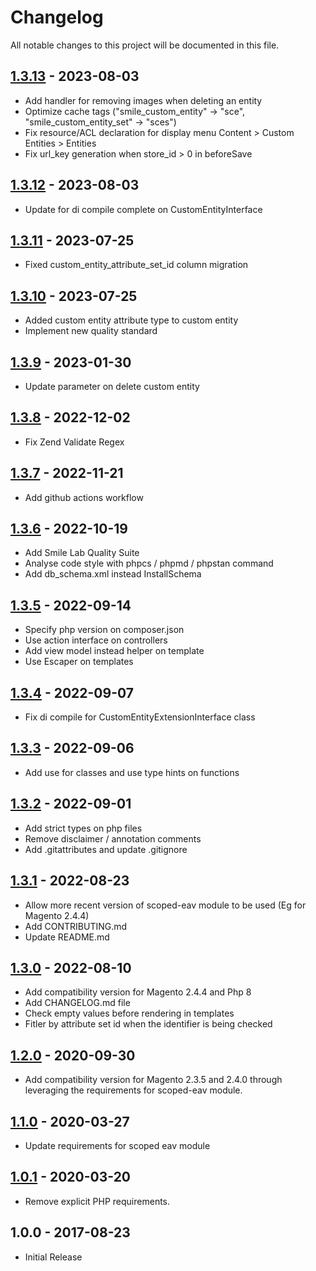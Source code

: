 # Changelog

All notable changes to this project will be documented in this file.

## [1.3.13] - 2023-08-03
[1.3.13]: https://github.com/Smile-SA/magento2-module-custom-entity/compare/1.3.12...1.3.13

- Add handler for removing images when deleting an entity
- Optimize cache tags ("smile_custom_entity" -> "sce", "smile_custom_entity_set" -> "sces")
- Fix resource/ACL declaration for display menu Content > Custom Entities > Entities
- Fix url_key generation when store_id > 0 in beforeSave

## [1.3.12] - 2023-08-03
[1.3.12]: https://github.com/Smile-SA/magento2-module-custom-entity/compare/1.3.11...1.3.12

- Update for di compile complete on CustomEntityInterface

## [1.3.11] - 2023-07-25
[1.3.11]: https://github.com/Smile-SA/magento2-module-custom-entity/compare/1.3.10...1.3.11

- Fixed custom_entity_attribute_set_id column migration

## [1.3.10] - 2023-07-25
[1.3.10]: https://github.com/Smile-SA/magento2-module-custom-entity/compare/1.3.9...1.3.10

- Added custom entity attribute type to custom entity
- Implement new quality standard

## [1.3.9] - 2023-01-30
[1.3.9]: https://github.com/Smile-SA/magento2-module-custom-entity/compare/1.3.8...1.3.9

- Update parameter on delete custom entity

## [1.3.8] - 2022-12-02
[1.3.8]: https://github.com/Smile-SA/magento2-module-custom-entity/compare/1.3.7...1.3.8

- Fix Zend Validate Regex

## [1.3.7] - 2022-11-21
[1.3.7]: https://github.com/Smile-SA/magento2-module-custom-entity/compare/1.3.6...1.3.7

- Add github actions workflow

## [1.3.6] - 2022-10-19
[1.3.6]: https://github.com/Smile-SA/magento2-module-custom-entity/compare/1.3.5...1.3.6

- Add Smile Lab Quality Suite
- Analyse code style with phpcs / phpmd / phpstan command
- Add db_schema.xml instead InstallSchema

## [1.3.5] - 2022-09-14
[1.3.5]: https://github.com/Smile-SA/magento2-module-custom-entity/compare/1.3.4...1.3.5

- Specify php version on composer.json
- Use action interface on controllers
- Add view model instead helper on template
- Use Escaper on templates

## [1.3.4] - 2022-09-07
[1.3.4]: https://github.com/Smile-SA/magento2-module-custom-entity/compare/1.3.3...1.3.4

- Fix di compile for CustomEntityExtensionInterface class

## [1.3.3] - 2022-09-06
[1.3.3]: https://github.com/Smile-SA/magento2-module-custom-entity/compare/1.3.2...1.3.3

- Add use for classes and use type hints on functions

## [1.3.2] - 2022-09-01
[1.3.2]: https://github.com/Smile-SA/magento2-module-custom-entity/compare/1.3.1...1.3.2

- Add strict types on php files
- Remove disclaimer / annotation comments
- Add .gitattributes and update .gitignore

## [1.3.1] - 2022-08-23
[1.3.1]: https://github.com/Smile-SA/magento2-module-custom-entity/compare/1.3.0...1.3.1

- Allow more recent version of scoped-eav module to be used (Eg for Magento 2.4.4)
- Add CONTRIBUTING.md
- Update README.md

## [1.3.0] - 2022-08-10
[1.3.0]: https://github.com/Smile-SA/magento2-module-custom-entity/compare/1.2.0...1.3.0

- Add compatibility version for Magento 2.4.4 and Php 8
- Add CHANGELOG.md file
- Check empty values before rendering in templates
- Fitler by attribute set id when the identifier is being checked

## [1.2.0] - 2020-09-30
[1.2.0]: https://github.com/Smile-SA/magento2-module-custom-entity/compare/1.1.0...1.2.0

- Add compatibility version for Magento 2.3.5 and 2.4.0 through leveraging the requirements for scoped-eav module.

## [1.1.0] - 2020-03-27
[1.1.0]: https://github.com/Smile-SA/magento2-module-custom-entity/compare/1.0.1...1.1.0

- Update requirements for scoped eav module

## [1.0.1] - 2020-03-20
[1.0.1]: https://github.com/Smile-SA/magento2-module-custom-entity/compare/1.0.0...1.0.1

- Remove explicit PHP requirements.

## 1.0.0 - 2017-08-23

- Initial Release
